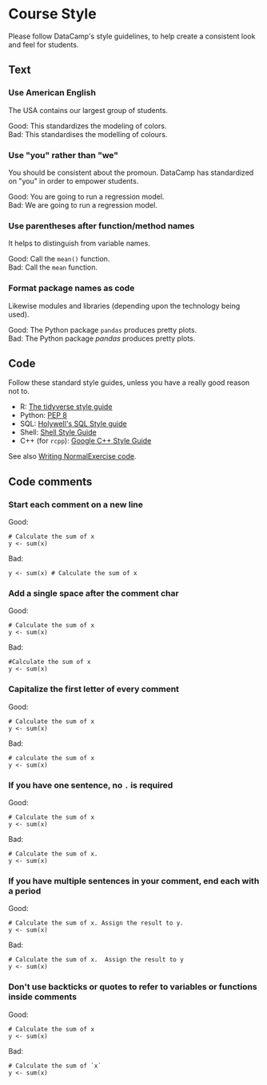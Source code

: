 # Course Style

Please follow DataCamp's style guidelines, to help create a consistent look and feel for students.

## Text

### Use American English

The USA contains our largest group of students.

Good: This standardizes the modeling of colors.  
Bad: This standardises the modelling of colours.  

### Use "you" rather than "we"

You should be consistent about the promoun. DataCamp has standardized on "you" in order to empower students.

Good: You are going to run a regression model.  
Bad: We are going to run a regression model.  

### Use parentheses after function/method names

It helps to distinguish from variable names.

Good: Call the `mean()` function.   
Bad: Call the `mean` function.

### Format package names as code

Likewise modules and libraries (depending upon the technology being used).

Good: The Python package `pandas` produces pretty plots.  
Bad: The Python package *pandas* produces pretty plots.  

## Code

Follow these standard style guides, unless you have a really good reason not to.

- R: [The tidyverse style guide](http://style.tidyverse.org)
- Python: [PEP 8](https://www.python.org/dev/peps/pep-0008)
- SQL: [Holywell's SQL Style guide](https://www.sqlstyle.guide)
- Shell: [Shell Style Guide](https://google.github.io/styleguide/shell.xml)
- C++ (for `rcpp`): [Google C++ Style Guide](https://google.github.io/styleguide/cppguide.html)

See also [Writing NormalExercise code](/courses/exercises/normal-exercises/code.html).

## Code comments

### Start each comment on a new line

Good: 

~~~~~
# Calculate the sum of x
y <- sum(x)
~~~~~

Bad: 

~~~~~
y <- sum(x) # Calculate the sum of x
~~~~~



### Add a single space after the comment char


Good: 

~~~~~
# Calculate the sum of x
y <- sum(x)
~~~~~

Bad: 

~~~~~
#Calculate the sum of x
y <- sum(x)
~~~~~

### Capitalize the first letter of every comment

Good: 

~~~~~
# Calculate the sum of x
y <- sum(x)
~~~~~

Bad: 

~~~~~
# calculate the sum of x
y <- sum(x)
~~~~~

### If you have one sentence, no `.` is required

Good: 

~~~~~
# Calculate the sum of x
y <- sum(x)
~~~~~

Bad: 

~~~~~
# Calculate the sum of x.
y <- sum(x)
~~~~~


### If you have multiple sentences in your comment, end each with a period

Good: 

~~~~~
# Calculate the sum of x. Assign the result to y.
y <- sum(x)
~~~~~

Bad: 

~~~~~
# Calculate the sum of x.  Assign the result to y
y <- sum(x)
~~~~~

### Don't use backticks or quotes to refer to variables or functions inside comments

Good: 

~~~~~
# Calculate the sum of x
y <- sum(x)
~~~~~

Bad: 

~~~~~
# Calculate the sum of `x`
y <- sum(x)
~~~~~


